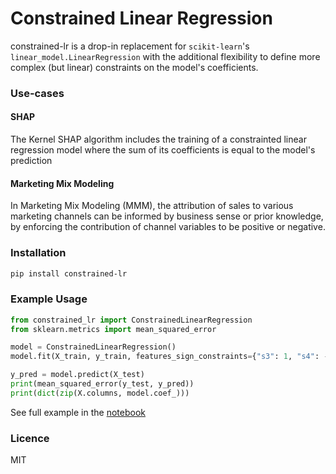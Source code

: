 # Constrained Linear Regression
constrained-lr is a drop-in replacement for `scikit-learn`'s `linear_model.LinearRegression` with the additional flexibility to define more complex (but linear) constraints on the model's coefficients.

### Use-cases
#### SHAP
The Kernel SHAP algorithm includes the training of a constrainted linear regression model where the sum of its coefficients is equal to the model's prediction

#### Marketing Mix Modeling
In Marketing Mix Modeling (MMM), the attribution of sales to various marketing channels can be informed by business sense or prior knowledge, by enforcing the contribution of channel variables to be positive or negative.

### Installation
```bash
pip install constrained-lr
```

### Example Usage
```python
from constrained_lr import ConstrainedLinearRegression
from sklearn.metrics import mean_squared_error

model = ConstrainedLinearRegression()
model.fit(X_train, y_train, features_sign_constraints={"s3": 1, "s4": -1})

y_pred = model.predict(X_test)
print(mean_squared_error(y_test, y_pred))
print(dict(zip(X.columns, model.coef_)))
```

See full example in the [notebook](./notebooks/demo.ipynb)


### Licence
MIT
